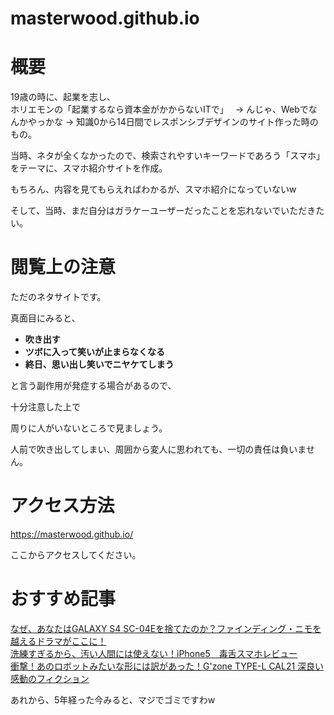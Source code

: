 # masterwood.github.io
# 概要
19歳の時に、起業を志し、  
ホリエモンの「起業するなら資本金がかからないITで」　  →  んじゃ、Webでなんかやっかな  →  知識0から14日間でレスポンシブデザインのサイト作った時のもの。  
  
  
当時、ネタが全くなかったので、検索されやすいキーワードであろう「スマホ」をテーマに、スマホ紹介サイトを作成。  

もちろん、内容を見てもらえればわかるが、スマホ紹介になっていないw  
  
そして、当時、まだ自分はガラケーユーザーだったことを忘れないでいただきたい。  


# 閲覧上の注意
ただのネタサイトです。  

真面目にみると、
- **吹き出す**
- **ツボに入って笑いが止まらなくなる**
- **終日、思い出し笑いでニヤケてしまう**

と言う副作用が発症する場合があるので、  

十分注意した上で  

周りに人がいないところで見ましょう。  
   
   
人前で吹き出してしまい、周囲から変人に思われても、一切の責任は負いません。
# アクセス方法
https://masterwood.github.io/

ここからアクセスしてください。

# おすすめ記事
[なぜ、あなたはGALAXY S4 SC-04Eを捨てたのか？ファインディング・ニモを越えるドラマがここに！](https://masterwood.github.io/sumafo/sc04e.html)  
[洗練すぎるから、汚い人間には使えない！iPhone5　毒舌スマホレビュー](https://masterwood.github.io/sumafo/iphone5.html)  
[衝撃！あのロボットみたいな形には訳があった！G'zone TYPE-L CAL21 深良い感動のフィクション](https://masterwood.github.io/sumafo/cal21.html)  
  
あれから、5年経った今みると、マジでゴミですわw
